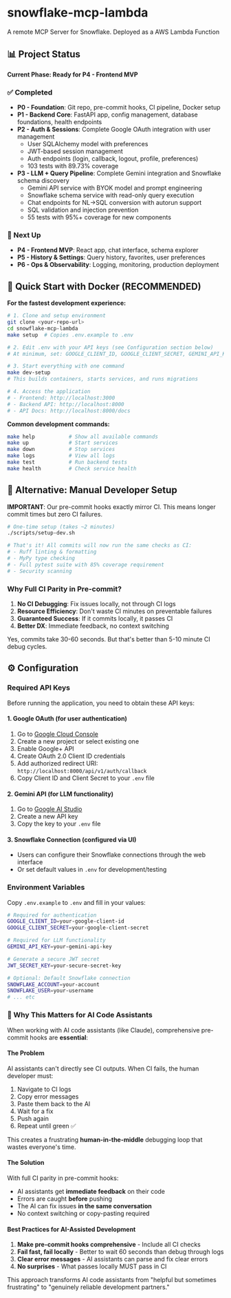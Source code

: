 # snowflake-mcp-lambda
A remote MCP Server for Snowflake. Deployed as a AWS Lambda Function

## 📊 Project Status

**Current Phase: Ready for P4 - Frontend MVP**

### ✅ Completed
- **P0 - Foundation**: Git repo, pre-commit hooks, CI pipeline, Docker setup
- **P1 - Backend Core**: FastAPI app, config management, database foundations, health endpoints
- **P2 - Auth & Sessions**: Complete Google OAuth integration with user management
  - User SQLAlchemy model with preferences
  - JWT-based session management
  - Auth endpoints (login, callback, logout, profile, preferences)
  - 103 tests with 89.73% coverage
- **P3 - LLM + Query Pipeline**: Complete Gemini integration and Snowflake schema discovery
  - Gemini API service with BYOK model and prompt engineering
  - Snowflake schema service with read-only query execution
  - Chat endpoints for NL→SQL conversion with autorun support
  - SQL validation and injection prevention
  - 55 tests with 95%+ coverage for new components

### 🎯 Next Up
- **P4 - Frontend MVP**: React app, chat interface, schema explorer
- **P5 - History & Settings**: Query history, favorites, user preferences
- **P6 - Ops & Observability**: Logging, monitoring, production deployment

## 🚀 Quick Start with Docker (RECOMMENDED)

**For the fastest development experience:**

```bash
# 1. Clone and setup environment
git clone <your-repo-url>
cd snowflake-mcp-lambda
make setup  # Copies .env.example to .env

# 2. Edit .env with your API keys (see Configuration section below)
# At minimum, set: GOOGLE_CLIENT_ID, GOOGLE_CLIENT_SECRET, GEMINI_API_KEY

# 3. Start everything with one command
make dev-setup
# This builds containers, starts services, and runs migrations

# 4. Access the application
# - Frontend: http://localhost:3000
# - Backend API: http://localhost:8000
# - API Docs: http://localhost:8000/docs
```

**Common development commands:**
```bash
make help           # Show all available commands
make up             # Start services
make down           # Stop services
make logs           # View all logs
make test           # Run backend tests
make health         # Check service health
```

## 🚀 Alternative: Manual Developer Setup

**IMPORTANT**: Our pre-commit hooks exactly mirror CI. This means longer commit times but zero CI failures.

```bash
# One-time setup (takes ~2 minutes)
./scripts/setup-dev.sh

# That's it! All commits will now run the same checks as CI:
# - Ruff linting & formatting
# - MyPy type checking
# - Full pytest suite with 85% coverage requirement
# - Security scanning
```

### Why Full CI Parity in Pre-commit?

1. **No CI Debugging**: Fix issues locally, not through CI logs
2. **Resource Efficiency**: Don't waste CI minutes on preventable failures
3. **Guaranteed Success**: If it commits locally, it passes CI
4. **Better DX**: Immediate feedback, no context switching

Yes, commits take 30-60 seconds. But that's better than 5-10 minute CI debug cycles.

## ⚙️ Configuration

### Required API Keys

Before running the application, you need to obtain these API keys:

#### 1. Google OAuth (for user authentication)
1. Go to [Google Cloud Console](https://console.cloud.google.com/)
2. Create a new project or select existing one
3. Enable Google+ API
4. Create OAuth 2.0 Client ID credentials
5. Add authorized redirect URI: `http://localhost:8000/api/v1/auth/callback`
6. Copy Client ID and Client Secret to your `.env` file

#### 2. Gemini API (for LLM functionality)
1. Go to [Google AI Studio](https://makersuite.google.com/app/apikey)
2. Create a new API key
3. Copy the key to your `.env` file

#### 3. Snowflake Connection (configured via UI)
- Users can configure their Snowflake connections through the web interface
- Or set default values in `.env` for development/testing

### Environment Variables

Copy `.env.example` to `.env` and fill in your values:

```bash
# Required for authentication
GOOGLE_CLIENT_ID=your-google-client-id
GOOGLE_CLIENT_SECRET=your-google-client-secret

# Required for LLM functionality
GEMINI_API_KEY=your-gemini-api-key

# Generate a secure JWT secret
JWT_SECRET_KEY=your-secure-secret-key

# Optional: Default Snowflake connection
SNOWFLAKE_ACCOUNT=your-account
SNOWFLAKE_USER=your-username
# ... etc
```

### 🤖 Why This Matters for AI Code Assistants

When working with AI code assistants (like Claude), comprehensive pre-commit hooks are **essential**:

#### The Problem
AI assistants can't directly see CI outputs. When CI fails, the human developer must:
1. Navigate to CI logs
2. Copy error messages
3. Paste them back to the AI
4. Wait for a fix
5. Push again
6. Repeat until green ✅

This creates a frustrating **human-in-the-middle** debugging loop that wastes everyone's time.

#### The Solution
With full CI parity in pre-commit hooks:
- AI assistants get **immediate feedback** on their code
- Errors are caught **before** pushing
- The AI can fix issues **in the same conversation**
- No context switching or copy-pasting required

#### Best Practices for AI-Assisted Development
1. **Make pre-commit hooks comprehensive** - Include all CI checks
2. **Fail fast, fail locally** - Better to wait 60 seconds than debug through logs
3. **Clear error messages** - AI assistants can parse and fix clear errors
4. **No surprises** - What passes locally MUST pass in CI

This approach transforms AI code assistants from "helpful but sometimes frustrating" to "genuinely reliable development partners."
